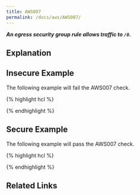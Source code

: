 ```yaml
---
title: AWS007
permalink: /docs/aws/AWS007/
---
```


***An egress security group rule allows traffic to `/0`.***

## Explanation



## Insecure Example

The following example will fail the AWS007 check.

{% highlight hcl %}

{% endhighlight %}

## Secure Example

The following example will pass the AWS007 check.

{% highlight hcl %}

{% endhighlight %}

## Related Links


